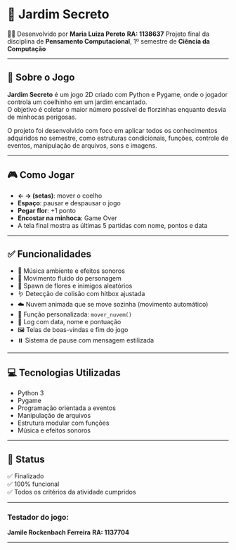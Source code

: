 # 🌸 Jardim Secreto

👩‍💻 Desenvolvido por **Maria Luiza Pereto**  **RA: 1138637**
Projeto final da disciplina de **Pensamento Computacional**, 1º semestre de **Ciência da Computação**

---

## 🧠 Sobre o Jogo

**Jardim Secreto** é um jogo 2D criado com Python e Pygame, onde o jogador controla um coelhinho em um jardim encantado.  
O objetivo é coletar o maior número possível de florzinhas enquanto desvia de minhocas perigosas.

O projeto foi desenvolvido com foco em aplicar todos os conhecimentos adquiridos no semestre, como estruturas condicionais, funções, controle de eventos, manipulação de arquivos, sons e imagens.

---

## 🎮 Como Jogar

- **← → (setas)**: mover o coelho
- **Espaço**: pausar e despausar o jogo
- **Pegar flor**: +1 ponto
- **Encostar na minhoca**: Game Over
- A tela final mostra as últimas 5 partidas com nome, pontos e data

---

## ✅ Funcionalidades

- 🎵 Música ambiente e efeitos sonoros
- 🐰 Movimento fluido do personagem
- 🌼 Spawn de flores e inimigos aleatórios
- 🪱 Detecção de colisão com hitbox ajustada
- ☁️ Nuvem animada que se move sozinha (movimento automático)
- 🔄 Função personalizada: `mover_nuvem()`
- 📄 Log com data, nome e pontuação
- 🖼️ Telas de boas-vindas e fim do jogo
- ⏸️ Sistema de pause com mensagem estilizada

---

## 💻 Tecnologias Utilizadas

- Python 3  
- Pygame  
- Programação orientada a eventos  
- Manipulação de arquivos  
- Estrutura modular com funções  
- Música e efeitos sonoros

---

## 🚀 Status

✅ Finalizado  
✅ 100% funcional  
✅ Todos os critérios da atividade cumpridos  

---

### Testador do jogo:
**Jamile Rockenbach Ferreira** **RA: 1137704**

---